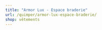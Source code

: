 ```yaml
---
title: "Armor Lux - Espace braderie"
url: /quimper/armor-lux-espace-braderie/
shop: vêtements
---
```

